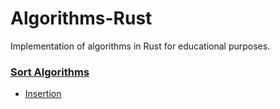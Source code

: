 # Algorithms-Rust

Implementation of algorithms in Rust for educational purposes.

### [Sort Algorithms](./src/sorting)

- [Insertion](./src/sorting/insertion.rs)
